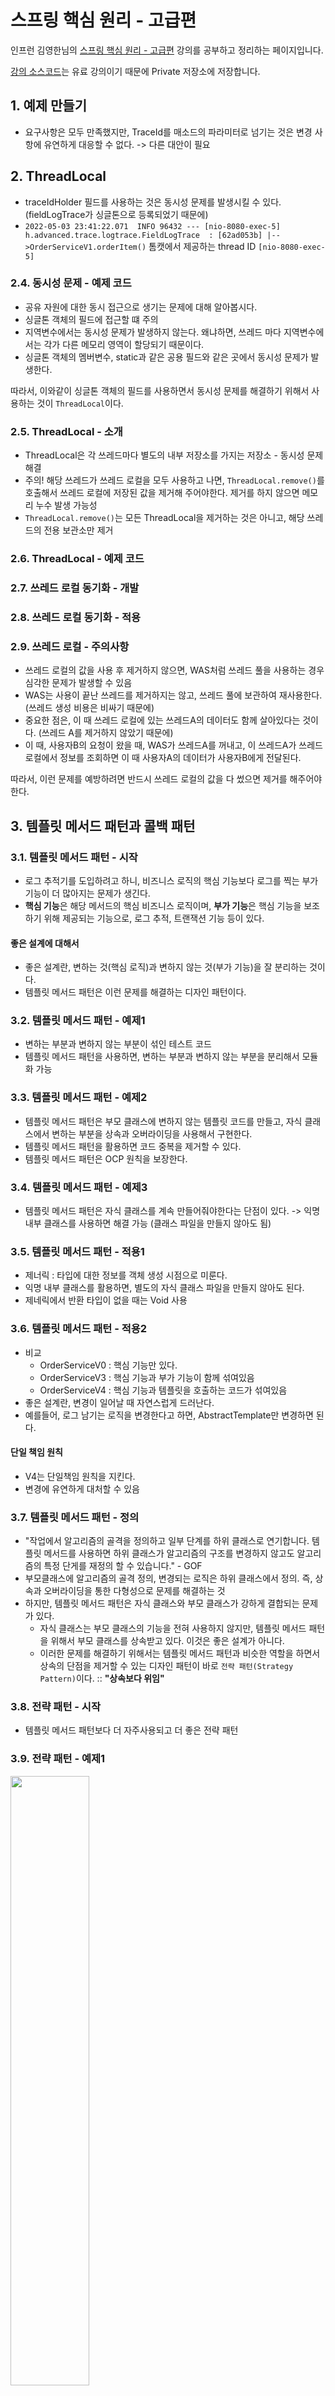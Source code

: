 # 스프링 핵심 원리 - 고급편
인프런 김영한님의 [스프링 핵심 원리 - 고급편](https://www.inflearn.com/course/%EC%8A%A4%ED%94%84%EB%A7%81-%ED%95%B5%EC%8B%AC-%EC%9B%90%EB%A6%AC-%EA%B3%A0%EA%B8%89%ED%8E%B8) 강의를 공부하고 정리하는 페이지입니다.

[강의 소스코드](https://github.com/leesh5000/Spring-Practice/tree/master/%EC%8A%A4%ED%94%84%EB%A7%81%20%ED%95%B5%EC%8B%AC%20%EC%9B%90%EB%A6%AC%20%EA%B3%A0%EA%B8%89%ED%8E%B8/advanced)는 유료 강의이기 때문에 Private 저장소에 저장합니다.

## 1. 예제 만들기

- 요구사항은 모두 만족했지만, TraceId를 매소드의 파라미터로 넘기는 것은 변경 사항에 유연하게 대응할 수 없다. -> 다른 대안이 필요


## 2. ThreadLocal

- traceIdHolder 필드를 사용하는 것은 동시성 문제를 발생시킬 수 있다. (fieldLogTrace가 싱글톤으로 등록되었기 때문에)
- `2022-05-03 23:41:22.071  INFO 96432 --- [nio-8080-exec-5] h.advanced.trace.logtrace.FieldLogTrace  : [62ad053b] |-->OrderServiceV1.orderItem()` 톰캣에서 제공하는 thread ID `[nio-8080-exec-5]`

### 2.4. 동시성 문제 - 예제 코드
- 공유 자원에 대한 동시 접근으로 생기는 문제에 대해 알아봅시다.
- 싱글톤 객체의 필드에 접근할 떄 주의
- 지역변수에서는 동시성 문제가 발생하지 않는다. 왜냐하면, 쓰레드 마다 지역변수에서는 각가 다른 메모리 영역이 할당되기 때문이다.
- 싱글톤 객체의 멤버변수, static과 같은 공용 필드와 같은 곳에서 동시성 문제가 발생한다.

따라서, 이와같이 싱글톤 객체의 필드를 사용하면서 동시성 문제를 해결하기 위해서 사용하는 것이 `ThreadLocal`이다.

### 2.5. ThreadLocal - 소개
- ThreadLocal은 각 쓰레드마다 별도의 내부 저장소를 가지는 저장소 - 동시성 문제 해결
- 주의! 해당 쓰레드가 쓰레드 로컬을 모두 사용하고 나면, `ThreadLocal.remove()`를 호출해서 쓰레드 로컬에 저장된 값을 제거해 주어야한다. 제거를 하지 않으면 메모리 누수 발생 가능성
- `ThreadLocal.remove()`는 모든 ThreadLocal을 제거하는 것은 아니고, 해당 쓰레드의 전용 보관소만 제거

### 2.6. ThreadLocal - 예제 코드

### 2.7. 쓰레드 로컬 동기화 - 개발

### 2.8. 쓰레드 로컬 동기화 - 적용

### 2.9. 쓰레드 로컬 - 주의사항
- 쓰레드 로컬의 값을 사용 후 제거하지 않으면, WAS처럼 쓰레드 풀을 사용하는 경우 심각한 문제가 발생할 수 있음
- WAS는 사용이 끝난 쓰레드를 제거하지는 않고, 쓰레드 풀에 보관하여 재사용한다. (쓰레드 생성 비용은 비싸기 때문에)
- 중요한 점은, 이 때 쓰레드 로컬에 있는 쓰레드A의 데이터도 함께 살아있다는 것이다. (쓰레드 A를 제거하지 않았기 때문에)
- 이 때, 사용자B의 요청이 왔을 때, WAS가 쓰레드A를 꺼내고, 이 쓰레드A가 쓰레드 로컬에서 정보를 조회하면 이 때 사용자A의 데이터가 사용자B에게 전달된다.

따라서, 이런 문제를 예방하려면 반드시 쓰레드 로컬의 값을 다 썼으면 제거를 해주어야한다.

## 3. 템플릿 메서드 패턴과 콜백 패턴

### 3.1. 템플릿 메서드 패턴 - 시작
- 로그 추적기를 도입하려고 하니, 비즈니스 로직의 핵심 기능보다 로그를 찍는 부가 기능이 더 많아지는 문제가 생긴다.
- **핵심 기능**은 해당 메서드의 핵심 비즈니스 로직이며, **부가 기능**은 핵심 기능을 보조하기 위해 제공되는 기능으로, 로그 추적, 트랜잭션 기능 등이 있다.

#### 좋은 설계에 대해서
- 좋은 설계란, 변하는 것(핵심 로직)과 변하지 않는 것(부가 기능)을 잘 분리하는 것이다.
- 템플릿 메서드 패턴은 이런 문제를 해결하는 디자인 패턴이다.

### 3.2. 템플릿 메서드 패턴 - 예제1
- 변하는 부분과 변하지 않는 부분이 섞인 테스트 코드
- 템플릿 메서드 패턴을 사용하면, 변하는 부분과 변하지 않는 부분을 분리해서 모듈화 가능

### 3.3. 템플릿 메서드 패턴 - 예제2
- 템플릿 메서드 패턴은 부모 클래스에 변하지 않는 템플릿 코드를 만들고, 자식 클래스에서 변하는 부분을 상속과 오버라이딩을 사용해서 구현한다.
- 템플릿 메서드 패턴을 활용하면 코드 중복을 제거할 수 있다.
- 템플릿 메서드 패턴은 OCP 원칙을 보장한다.

### 3.4. 템플릿 메서드 패턴 - 예제3
- 템플릿 메서드 패턴은 자식 클래스를 계속 만들어줘야한다는 단점이 있다. -> 익명 내부 클래스를 사용하면 해결 가능 (클래스 파일을 만들지 않아도 됨)

### 3.5. 템플릿 메서드 패턴 - 적용1
-  제너릭 : 타입에 대한 정보를 객체 생성 시점으로 미룬다.
-  익명 내부 클래스를 활용하면, 별도의 자식 클래스 파일을 만들지 않아도 된다.
-  제네릭에서 반환 타입이 없을 때는 Void 사용

### 3.6. 템플릿 메서드 패턴 - 적용2
- 비교
  - OrderServiceV0 : 핵심 기능만 있다.
  - OrderServiceV3 : 핵심 기능과 부가 기능이 함께 섞여있음
  - OrderServiceV4 : 핵심 기능과 템플릿을 호출하는 코드가 섞여있음
- 좋은 설계란, 변경이 일어날 때 자연스럽게 드러난다.
- 예를들어, 로그 남기는 로직을 변경한다고 하면, AbstractTemplate만 변경하면 된다.

#### 단일 책임 원칙
- V4는 단일책임 원칙을 지킨다.
- 변경에 유연하게 대처할 수 있음

### 3.7. 템플릿 메서드 패턴 - 정의
- "작업에서 알고리즘의 골격을 정의하고 일부 단계를 하위 클래스로 연기합니다. 템플릿 메서드를 사용하면 하위 클래스가 알고리즘의 구조를 변경하지 않고도 알고리즘의 특정 단게를 재정의 할 수 있습니다." - GOF
- 부모클래스에 알고리즘의 골격 정의, 변경되는 로직은 하위 클래스에서 정의. 즉, 상속과 오버라이딩을 통한 다형성으로 문제를 해결하는 것
- 하지만, 템플릿 메서드 패턴은 자식 클래스와 부모 클래스가 강하게 결합되는 문제가 있다.
  - 자식 클래스는 부모 클래스의 기능을 전혀 사용하지 않지만, 템플릿 메서드 패턴을 위해서 부모 클래스를 상속받고 있다. 이것은 좋은 설계가 아니다.
  - 이러한 문제를 해결하기 위해서는 템플릿 메서드 패턴과 비슷한 역할을 하면서 상속의 단점을 제거할 수 있는 디자인 패턴이 바로 `전략 패턴(Strategy Pattern)`이다. :: **"상속보다 위임"** 

### 3.8. 전략 패턴 - 시작
- 템플릿 메서드 패턴보다 더 자주사용되고 더 좋은 전략 패턴

### 3.9. 전략 패턴 - 예제1

<img height="50%" src="전략패턴.png" width="50%"/>

- 템플릿 메서드 패턴은 부모 클래스에서 변하지 않는 템플릿, 자식 클래스에서 변하는 부분을 두어 상속을 사용해서 문제 해결 -> 자식 클래스가 굳이 부모 클래스의 기능을 사용하지 않는데도, 의존 관계가 맺어지는 문제 발생
- 전략 패턴은 변하지 않는 부분을 `Context`에 두고, 변하는 부분을 `Strategy`라는 인터페이스를 만들고 해당 인터페이스를 구현하도록 하여 문제 해결 -> 상속이 아니라 위임으로 문제 해결
- 전략 패턴의 의도 : 알고리즘 제품 군을 정의하고, 각각을 캡슐화 하여 상호 교환 가능하게 만들자.
- 전략 패턴의 핵심은 `Context`는 Strategy 인터페이스에만 의존한다는 것이다. 따라서, Strategy의 구현체를 변경하거나 새로 만들어도 Context 에는 영향을 주지 않는다. -> 다른 전략을 쓰고자 구현체를 변경한다해도 `Context`는 변경할 필요가 없다.
- 스프링의 의존관계 주입 시 사용하는 것이 바로 이 전략패턴이다.

#### 전략 패턴 실행 그림

<img height="50%" src="전략패턴실행그림.png" width="50%"/>

1. Context에 원하는 Strategy 구현체를 주입한다.
2. 클라이언트는 Context를 실행한다.
3. Context 로직 중간에 strategy.call()을 호출하여 주입받은 strategy 로직을 실행한다.
4. context는 나머지 로직을 실행한다.

#### 템플릿 메서드 패턴과의 비교 - "상속보다는 위임"

- 템플릿 메서드 패턴은 부모 클래스가 변경되는 경우 자식 클래스도 모두 영향이 간다.
- 전략 패턴은 인터페이스를 구현하였기 때문에, 영향을 받지 않고 단단하게 흘러갈 수 있다.

### 3.10. 전략 패턴 - 예제2

- 익명 내부 클래스를 자바8부터 람다로 변경할 수 있다. 단, 람다로 변경하렴녀 인터페이스 내에 매서드가 하나만 있어야 한다.
- "선 조립, 후 실행"
```java
void strategyV4() {
    ContextV1 context1 = new ContextV1(() -> log.info("비즈니스 로직1 실행"));
    context1.execute();
    ContextV1 context2 = new ContextV1(() -> log.info("비즈니스 로직2 실행"));
    context2.execute();
}
```
  - 이 방식은 미리 조립을 하고 나중에 실행하는 방식이다.
  - 이 방식의 장점은 조립이 끝나고 나면, 실행만 하면 된다. (조립에 대해서 더 이상 고민하지 않아도 됨)
  - 이 방식의 단점은 `Context`와 `Strategy`를 조립한 이후에는 전략을 변경하기가 어렵다는 점이다. 즉, 전략을 실시간으로 변경해야 하면 차라리 Context를 새로 하나 더 만드는 게 낫다.

### 3.11. 전략 패턴 - 예제3

- 이번에는, Context 생성 시점이 아니라 execute 실행 시점에서 strategy를 파라미터로 전달한다.
- 장점
  - 원하는 전략을 더욱 유연하게 변경 가능
  - 하나의 Context만 생성하면 됨
- 단점
  - 실행할때마다 전략을 계속 지정해주어야 함

#### 디자인 패턴

- 디자인 패턴은 패턴도 중요하지만, 무엇보다 패턴의 의도가 중요하다.

### 3.12. 템플릿 콜백 패턴 - 시작

- 앞서 봤던, Strategy 처럼 다른 코드의 인수로서 넘겨주는 실행 가능한 코드를 콜백이라고 한다.

#### 콜백 이란?

- 콜백 함수는 다른 코드의 인수로서 넘겨주는 실행 가능한 코드를 말한다.
- 자바 언어에서의 콜백은 주로 람다를 사용해서 콜백 처리한다.
- 자바8 이전에는 인터페이스 + 익명 내부 클래스 사용

#### 템플릿 콜백 패턴

- ContextV2와 같은 전략 패턴을 템플릿 콜백 패턴이라고 한다.
- 템플릿 콜백 패턴은 GOF 패턴은 아니고, 전략 패턴에서 템플릿 + 콜백이 강조된 패턴이다.
- 스프링에서는 JdbcTemplate, TransactionTemplate, RedisTemplate 처럼 다양한 템플릿 콜백 패턴이 사용된다. 스프링에서 xxxTemplate가 있다면 템플릿 콜백 패턴으로 만들어져 있다고 생각하면 된다.

### 3.13. 템플릿 콜백 패턴 - 예제

- context -> template
- strategy -> callback

### 3.14. 템플릿 콜백 패턴 - 적용

- `TraceTemplate`를 빈으로 등록해서 사용해도 됨, 다만 이렇게 하면 테스트 시 불편함이 있음

### 3.15. 정리

- 변하는 코드와 변하지 않는 코드를 분리
- 하지만, 템플릿 콜백 패턴도 한계가 있는데 그것은 아무리 최적화를 해도 어쨌든 원본 코드를 수정해야 한다는 한계점이 있다. 이것은 클래스가 수백 수천개 되었을때 결국 클래스 파일을 모두 수정해야하는 것은 마찬가지이다. 즉, 매소드 안에 핵심로직"만" 있는 것은 아니다.
- 다음 시간에는 원본 코드를 전혀 손대지 않고, 로그 추적기를 수정할 수 있는 방법을 알아본다. 그에 앞서, 프록시에 대한 개념을 알아본다.
- 스프링의 모든 "xxxTemplate"를 보면, 이번 강의를 떠올리면 된다.

## 4. 프록시 패턴과 데코레이터 패턴

### 4.1. 프로젝트 생성

### 4.2. 예제 프로젝트 만들기 v1

1. v1 : 인터페이스와 구현 클래스 - 스프링 빈으로 수동 등록
2. v2 : 인터페이스 없는 구체 클래스 - 스프링 빈으로 수동 등록
3. v3 : 컴포넌트 스캔으로 스프링 빈 자동 등록

- 프록시 기술은 실무에서 위의 세 가지 상황에서 모두 쓰이기 때문에 세 가지 상황을 모두 알아놓는다.

#### v1 : 인터페이스와 구현 클래스 - 스프링 빈으로 수동 등록

- 스프링은 @Controller 또는 @RequestMapping 이 있어야 스프링 컨트롤러로 인식
- @Import : 클래스를 스프링 빈으로 등록한다. 일반적으로 @Configuration 같은 설정 파일을 등록할 때 사용하지만, 스프링 빈을 등록할 때도 사용할 수 있다. scanBasePackages 등이 있을 때 강제로 빈을 주입해줄때 사용하면 유용하다.

### 4.3. 예제 프로젝트 만들기 v2

#### v2 : 인터페이스 없는 구체 클래스 - 스프링 빈으로 수동 등록

- 이번에는 인터페이스가 없는 controller, service, repository 를 스프링 빈으로 수동 등록해보자.
- @Controller는 자동으로 컴포넌트 스캔을 하기 때문에, @RequestMapping을 사용한다.

### 4.4. 예제 프로젝트 만들기 v3

#### v3 : 컴포넌트 스캔으로 스프링 빈 자동 등록

- 컴포넌트 스캔을 활용하여 등록

### 4.5. 요구사항 추가

- 이전까지의 문제점은 요구사항을 위해 기존 코드를 수정해야 한다는 단점이 있다.
- 원본 코드를 전혀 수정하지 않고, 로그 추적기를 적용하는 방법 -> 이 문제를 해결하려면, 프록시 개념을 이해해야한다.

### 4.6. 프록시, 프록시 패턴, 데코레이터 패턴 - 소개

- 클라이언트가 서버에 직접 요청하지 않고, **대리자(Proxy)**를 통해서 간접적으로 요청하는 경우
- 직접 요청을 하지 않고, 프록시를 통해 간접 요청하면 재밌는 일을 할 수가 있다.
  - 접근 제어, 캐싱
  - 부가 기능 추가
  - 프록시 체인 (클라이언트는 중간 과정을 알지 못함)
- **대체 기능**
  - 서버와 프록시는 같은 인터페이스를 사용해야 하며, 서버 객체를 프록시 객체로 변경해도 클라이언트 코드를 변경하지 않고 동작해야 한다.
- **프록시가 할 수 있는 기능, 크게 2가지**
  - 접근 제어
    - 권한에 따른 접근 차단
    - 캐싱(접근을 차단)
    - 지연 로딩
  - 부가 기능 추가
    - 원래 서버가 제공하는 기능에 더해 추가적인 기능을 수행할 수 있다.
    - 예) 요청 값이나, 응답 값을 중간에 변형
    - 예) 실행 시간을 측정해서 추가 로그를 남긴다.
- GOF 디자인 패턴에서는 이 둘을 의도에 따라서 나눈다.
  - 프록시 패턴 : 접근 제어가 목적
  - 데코레이터 패턴 : 새로운 기능 추가가 목적
- 프록시는 클라-서버, 객체 등 어디서든 사용될 수 있다. 규모의 차이만 있을 뿐, 근본적인 역할은 접근제어와 부가기능 추가이다.

### 4.7. 프록시 패턴 - 예제 코드1

- 프록시 패턴은 접근 제어가 목적이다.

### 4.8. 프록시 패턴 - 예제 코드2

- 프록시가 실제 호출하는 대상을 `target`이라고 한다.

### 4.9. 데코레이터 패턴 - 예제 코드1

### 4.10. 데코레이터 패턴 - 예제 코드2

- 데코레이터 패턴 : 프록시로 부가 기능을 추가하는 것
  - 예) 요청, 응답 값을 중간에 변형
  - 예) 실행 시간을 측정해서 추가 로그 남기기

### 4.11. 데코레이터 패턴 - 예제 코드3

- 프록시는 체인 될 수 있다.
- 클라이언트는 코드를 전혀 변경하지 않고, 프록시만 추가해주면 부가 기능을 추가해 줄 수 있다.

### 4.12. 프록시 패턴과 데코레이터 패턴 정리

- 데코레이터 패턴은 중복이 존재한다.
  - 꾸며주는 역할을 하는 Decorator들은 스스로 존재할 수 없으며, 항상 꾸며줄 대상이 있어야 한다.
  - 항상 component를 호출해야한다.
- 따라서, Real Component 와 Decorator(추상 클래스)를 나눈다.

#### 프록시 패턴 vs 데코레이터 패턴

- 디자인 패턴에서 각각의 패턴을 구분하는 방법은 **패턴의 의도**이다.
- 프록시 패턴 : 다른 객체에 대한 **접근을 제어**하기 위한 대리자를 제공
- 데코레이터 패턴 : 객체에 **추가 책임(기능)을 동적으로 추가**하고, 기능 확장을 위한 유연한 대안 제공

#### 정리

- 프록시를 사용하고, 해당 프록시가 접근 제어가 목적이면 프록시 패턴, 새로운 기능을 추가하는 것이 목적이라면 데코레이터 패턴

### 4.13. 인터페이스 기반 프록시 - 적용

- 스프링 컨테이너에는 프록시 객체가 등록된다.
- 프록시 객체는 스프링 컨테이너에 올라가고, 자바 힙 메모리에도 올라간다. (프록시가 참조하는) 실제 객체는 자바 힙 메모리에는 올라가지만, 스프링 컨테이너가 관리하지는 않는다.
- **v1 : 인터페이스가 있는 구현 클래스에 프록시 적용** 완료
- 단점 : 너무 많은 프록시 클래스를 만들어야한다.

### 4.14. 구체 클래스 기반 프록시 - 예제1

- 인터페이스가 없어도 프록시를 도입할 수 있다.

### 4.15. 구체 클래스 기반 프록시 - 예제2

- 인터페이스가 없어도 다형성을 활용하여 프록시를 사용할 수 있다.
- 자바에서 다형성은 인터페이스, 클래스를 구분하지 않고 모두 적용된다.

### 4.16. 구체 클래스 기반 프록시 - 적용

- 클래스 기반 프록시의 단점 : `super(null)`로 부모 클래스의 생성자를 호출해야한다.
- 인터페이스 기반 프록시는 이런 고민을 하지 않아도 된다.

### 4.17. 인터페이스 기반 프록시와 클래스 기반 프록시

- 인터페이스 기반 프록시 vs 클래스 기반 프록시
  - 클래스 기반 프록시는 상속을 사용하기 때문에 몇 가지 제약이 있다.
    - 부모 클래스의 생성자 호출
    - 클래스, 매서드에 final 키워드가 붙으면 사용 불가
  - 인터페이스 기반 프록시가 더 좋다.
    - 인터페이스 기반 프록시는 캐스팅 관련해서 단점이 존재한다. (뒤에 나옴)
    - 다만, 인터페이스란 구현을 변경할 가능성이 존재할 때 활용하는 것이 좋다. 그렇지 않은 경우에 무작정 인터페이스를 사용하는 것은 번거로운 작업이다.
  - 실무에서는 인터페이스, 구체클래스 모두 사용하니까 둘 다 알고 있어야 한다.

#### 문제점 : 너무 많은 프록시 클래스

- 기존 코드를 변경하지 않고, 부가 기능을 추가해보았지만 프록시를 너무 많이 만들어야한다. 
- 프록시 클래스가 하는 일이 모두 같다면, 프록시 클래스를 하나만 만들어서 모든 곳에 적용할 수는 없을까?
  - 다음에 알아볼, 동적 프록시 기술을 사용하면 된다.

### 4.18. 정리

## 5. 동적 프록시 기술

### 5.1. 리플렉션

- 문제점 : 로그 추적을 위한 프록시 클래스들의 소스코드는 거의 같은 모양을 하고 있다.
- JDK 동적 프록시 기술이나 CGLIB 같은 프록시 생성 오픈소스 기술을 활용하면 프록시 객체를 동적으로 만들 수 있다.
- JDK 동적 프록시 기술을 이해하려면, 자바 리플렉션 기술을 알아야한다.
- 리플렉션은 클래스나 매서드의 메타정보를 사용해서 동적으로 호출하는 매서드를 변경할 수 있다.
- 주의할 점은, 리플렉션은 가급적 사용하면 안된다. 왜냐하면, 리플렉션은 런타임 시에 동작하므로 컴파일 시점에 오류를 잡을 수 없다.
- 리플렉션은 프레임워크 개발이나 매우 일반적인 공통 처리가 필요할 때 부분적으로 주의해서 사용하도록 하자

### 5.2. JDK 동적 프록시 - 소개

- 동적프록시 기술을 활용하면, 개발자가 직접 프록시를 만들지 않아도 되고, 런타임에 만들어준다.
- JDK 동적 프록시는 인터페이스를 기반으로 프록시를 동적으로 만들어주기 때문에 인터페이스가 필수이다.

### 5.3. JDK 동적 프록시 - 예제 코드

- InvocationHandler 구현
- 동적 프록시 하나에 InvocationHandler만 만들어서 넣어주면 되고, 부가 기능 또한 하나의 클래스에 모아 있기 때문에 SRP 원칙을 지킬 수 있다.

### 5.4. JDK 동적 프록시 - 적용1

- no-log도 로그를 남기는 문제가 존재

### 5.5. JDK 동적 프록시 - 적용2

- 특정 메서드 이름이 매칭되는 경우에만, 실행하도록 수정

#### JDK 동적 프록시 기술의 한계

- JDK 동적 프록시 기술은 인터페이스가 필수이다.
- 인터페이스가 없고 클래스만 있는 경우에는 CGLIB 이라는 바이트코드를 조작하는 라이브러리를 사용해야한다.

### 5.6. CGLIB - 소개

- Code Generator Library
  - CGLIB은 바이트코드를 조작해서 동적으로 클래스를 생성하는 기술
  - CGLIB을 사용하면, 인터페이스 없이 구체 클래스만으로 동적 프록시를 생성 가능
  - CGLIB은 스프링 프레임워크 안에 포함되어있기 때문에, 별도의 추가를 하지 않아도 됨
  - 사실, CGLIB은 직접 사용하는 일은 거의 없고, ProxyFactory를 통해서 사용

### 5.7. CGLIB - 예제 코드

- 공식문서에서 `methodProxy.invoke()`를 사용하는 것을 권장
- JDK 동적 프록시 기술은 인터페이스를 구현해서 프록시 생성, CGLIB은 구체클래스를 상속해서 프록시를 생성
- CGLIB 제약
  - 부모 클래스의 생성자를 체크해야함
  - 클래스, 매서드에 final 붙으면 상속 불가

### 5.8. 정리

- 남은 문제
  - 인터페이스, 구체클래스에 따라 JDK 동적 프록시, CGLIB 중복해서 사용해야하는 문제
  - 특정 조건에 맞을 때, 프록시 로직을 적용하는 기능이 있을까? -> ProxyFactory

## 6. 스프링이 지원하는 프록시

### 6.1. 프록시 팩토리 - 소개

- 이전 강의에서의 문제 상황
- 스프링은 동적 프록시를 통합해서 편리하게 만들어주는 프록시 팩토리를 제공한다.
- 프록시 팩토리는 인터페이스가 있으면 JDK 프록시 사용, 구체클래스가 있으면 CGLIB 사용 (옵션으로 CGLIB만 사용 가능)
- 스프링은 `JDK 동적 프록시(InvocationHandler)`와 `CGLIB(MethodInterceptor)`를 해결하기 위해 추상화된 Advice 개념을 적용
  - 프록시 팩토리를 사용하면, `JDK 동적 프록시(InvocationHandler)`와 `CGLIB(MethodInterceptor)`를 몰라도 됨
- 스프링은 `Pointcut`을 활용하여, 프록시 로직을 적용할지 말지를 일관성 있게 처리할 수 있다. 